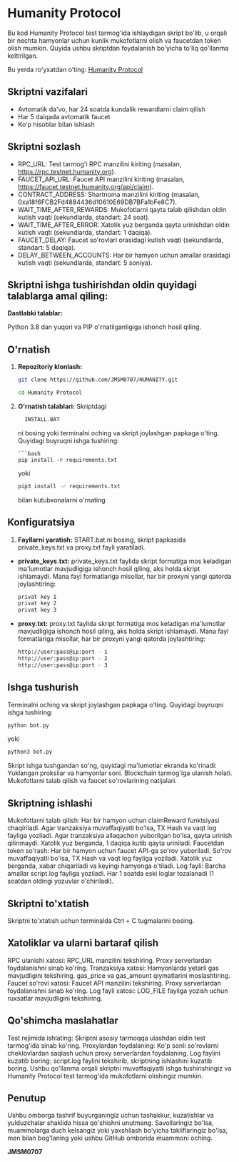 # Humanity Protocol
Bu kod Humanity Protocol test tarmog'ida ishlaydigan skript bo'lib, u orqali bir nechta hamyonlar uchun kunlik mukofotlarni olish va faucetdan token olish mumkin. Quyida ushbu skriptdan foydalanish bo'yicha to'liq qo'llanma keltirilgan.

Bu yerda roʻyxatdan oʻting: [Humanity Protocol](https://testnet.humanity.org/login?ref=jmsmm)

## Skriptni vazifalari

  - Avtomatik da'vo, har 24 soatda kundalik rewardlarni claim qilish
  - Har 5 daiqada avtomatik faucet
  - Ko'p hisoblar bilan ishlash    

## Skriptni sozlash

  - RPC_URL: Test tarmog'i RPC manzilini kiriting (masalan, https://rpc.testnet.humanity.org).
  - FAUCET_API_URL: Faucet API manzilini kiriting (masalan, https://faucet.testnet.humanity.org/api/claim).
  - CONTRACT_ADDRESS: Shartnoma manzilini kiriting (masalan, 0xa18f6FCB2Fd4884436d10610E69DB7BFa1bFe8C7).
  - WAIT_TIME_AFTER_REWARDS: Mukofotlarni qayta talab qilishdan oldin kutish vaqti (sekundlarda, standart: 24 soat).
  - WAIT_TIME_AFTER_ERROR: Xatolik yuz berganda qayta urinishdan oldin kutish vaqti (sekundlarda, standart: 1 daqiqa).
  - FAUCET_DELAY: Faucet so'rovlari orasidagi kutish vaqti (sekundlarda, standart: 5 daqiqa).
  - DELAY_BETWEEN_ACCOUNTS: Har bir hamyon uchun amallar orasidagi kutish vaqti (sekundlarda, standart: 5 soniya).

## Skriptni ishga tushirishdan oldin quyidagi talablarga amal qiling:
  **Dastlabki talablar:**

Python 3.8 dan yuqori va PIP o'rnatilganligiga ishonch hosil qiling.

## O'rnatish

1. **Repozitoriy klonlash:**
   ```bash
   git clone https://github.com/JMSM0707/HUMANITY.git
   ```
   ```bash
   cd Humanity Protocol
   ```

2. **O'rnatish talablari:**
   Skriptdagi
   ```bash
     INSTALL.BAT
   ```
   ni bosing yoki terminalni oching va skript joylashgan papkaga o'ting.
   Quyidagi buyruqni ishga tushiring:
   ```
   ```bash
   pip install -r requirements.txt
   ```
   yoki
   ```bash
   pip3 install -r requirements.txt
   ```
   bilan kutubxonalarni o'rnating

## Konfiguratsiya

1. **Fayllarni yaratish:**
   START.bat ni bosing, skript papkasida private_keys.txt va proxy.txt fayli yaratiladi. 

- **private_keys.txt:**
  private_keys.txt faylida skript formatiga mos keladigan ma'lumotlar mavjudligiga ishonch hosil qiling, aks holda skript ishlamaydi.
  Mana fayl formatlariga misollar, har bir proxyni yangi qatorda joylashtiring:
  
  ```bash
  privat key 1
  privat key 2
  privat key 3
  ```
- **proxy.txt:**
  proxy.txt faylida skript formatiga mos keladigan ma'lumotlar mavjudligiga ishonch hosil qiling, aks holda skript ishlamaydi.
  Mana fayl formatlariga misollar, har bir proxyni yangi qatorda joylashtiring:
  
  ```bash
  http://user:pass@ip:port - 1
  http://user:pass@ip:port - 2
  http://user:pass@ip:port - 3
  ```

## Ishga tushurish

   Terminalni oching va skript joylashgan papkaga o'ting.
   Quyidagi buyruqni ishga tushiring:

```bash
python bot.py
```
yoki
```bash
python3 bot.py
```

   Skript ishga tushgandan so'ng, quyidagi ma'lumotlar ekranda ko'rinadi:
   Yuklangan proksilar va hamyonlar soni.
   Blockchain tarmog'iga ulanish holati.
   Mukofotlarni talab qilish va faucet so'rovlarining natijalari.

## Skriptning ishlashi

   Mukofotlarni talab qilish:
   Har bir hamyon uchun claimReward funktsiyasi chaqiriladi.
   Agar tranzaksiya muvaffaqiyatli bo'lsa, TX Hash va vaqt log fayliga yoziladi.
   Agar tranzaksiya allaqachon yuborilgan bo'lsa, qayta urinish qilinmaydi.
   Xatolik yuz berganda, 1 daqiqa kutib qayta uriniladi.
   Faucetdan token so'rash:
   Har bir hamyon uchun faucet API-ga so'rov yuboriladi.
   So'rov muvaffaqiyatli bo'lsa, TX Hash va vaqt log fayliga yoziladi.
   Xatolik yuz berganda, xabar chiqariladi va keyingi hamyonga o'tiladi.
   Log fayli:
   Barcha amallar script.log fayliga yoziladi.
   Har 1 soatda eski loglar tozalanadi (1 soatdan oldingi yozuvlar o'chiriladi).
   
## Skriptni to'xtatish

   Skriptni to'xtatish uchun terminalda Ctrl + C tugmalarini bosing.

## Xatoliklar va ularni bartaraf qilish

   RPC ulanishi xatosi:
   RPC_URL manzilini tekshiring.
   Proxy serverlardan foydalanishni sinab ko'ring.
   Tranzaksiya xatosi:
   Hamyonlarda yetarli gas mavjudligini tekshiring.
   gas_price va gas_amount qiymatlarini moslashtiring.
   Faucet so'rovi xatosi:
   Faucet API manzilini tekshiring.
   Proxy serverlardan foydalanishni sinab ko'ring.
   Log fayli xatosi:
   LOG_FILE fayliga yozish uchun ruxsatlar mavjudligini tekshiring.

## Qo'shimcha maslahatlar

   Test rejimida ishlating:
   Skriptni asosiy tarmoqqa ulashdan oldin test tarmog'ida sinab ko'ring.
   Proxylardan foydalaning:
   Ko'p sonli so'rovlarni cheklovlardan saqlash uchun proxy serverlardan foydalaning.
   Log faylini kuzatib boring:
   script.log faylini tekshirib, skriptning ishlashini kuzatib boring.
   Ushbu qo'llanma orqali skriptni muvaffaqiyatli ishga tushirishingiz va Humanity Protocol test tarmog'ida mukofotlarni olishingiz mumkin.

## Penutup

   Ushbu omborga tashrif buyurganingiz uchun tashakkur, kuzatishlar va yulduzchalar shaklida hissa qo'shishni unutmang. Savollaringiz bo'lsa, muammolarga duch kelsangiz yoki    yaxshilash bo'yicha takliflaringiz bo'lsa, men bilan bog'laning yoki ushbu GitHub omborida muammoni oching.

**JMSM0707**
